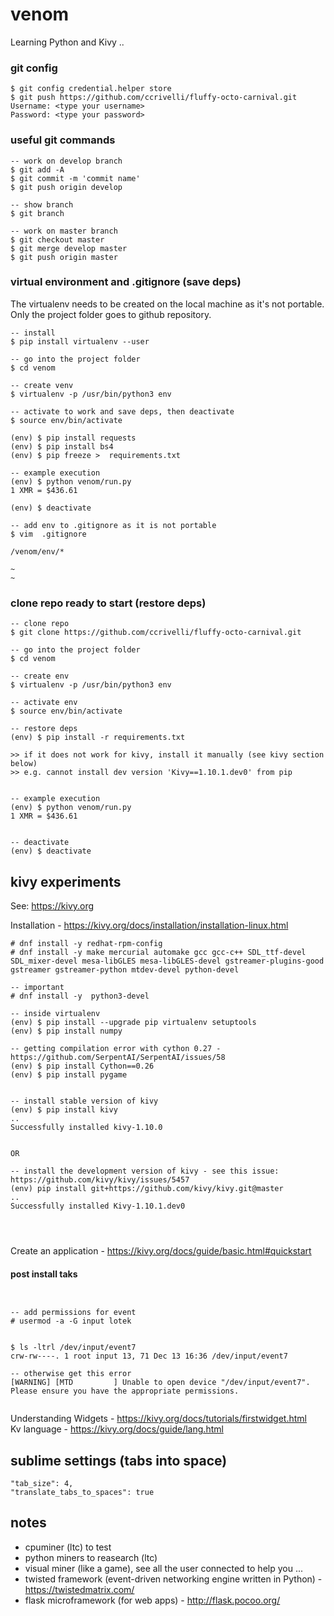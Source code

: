 # venom

Learning Python and Kivy ..   


### git config
```
$ git config credential.helper store
$ git push https://github.com/ccrivelli/fluffy-octo-carnival.git
Username: <type your username>
Password: <type your password>
```

### useful git commands
```
-- work on develop branch
$ git add -A
$ git commit -m 'commit name'
$ git push origin develop

-- show branch
$ git branch

-- work on master branch
$ git checkout master
$ git merge develop master
$ git push origin master

```

### virtual environment and .gitignore (save deps)

The virtualenv needs to be created on the local machine as it's not portable.
Only the project folder goes to github repository.


```
-- install
$ pip install virtualenv --user

-- go into the project folder
$ cd venom

-- create venv
$ virtualenv -p /usr/bin/python3 env

-- activate to work and save deps, then deactivate
$ source env/bin/activate

(env) $ pip install requests
(env) $ pip install bs4
(env) $ pip freeze >  requirements.txt

-- example execution
(env) $ python venom/run.py 
1 XMR = $436.61

(env) $ deactivate

-- add env to .gitignore as it is not portable
$ vim  .gitignore

/venom/env/*

~
~

```

### clone repo ready to start (restore deps)
```
-- clone repo
$ git clone https://github.com/ccrivelli/fluffy-octo-carnival.git

-- go into the project folder
$ cd venom

-- create env
$ virtualenv -p /usr/bin/python3 env

-- activate env
$ source env/bin/activate

-- restore deps
(env) $ pip install -r requirements.txt 

>> if it does not work for kivy, install it manually (see kivy section below)
>> e.g. cannot install dev version 'Kivy==1.10.1.dev0' from pip


-- example execution
(env) $ python venom/run.py
1 XMR = $436.61


-- deactivate
(env) $ deactivate

```

## kivy experiments

See: https://kivy.org   


Installation - https://kivy.org/docs/installation/installation-linux.html  

```
# dnf install -y redhat-rpm-config
# dnf install -y make mercurial automake gcc gcc-c++ SDL_ttf-devel SDL_mixer-devel mesa-libGLES mesa-libGLES-devel gstreamer-plugins-good gstreamer gstreamer-python mtdev-devel python-devel  

-- important
# dnf install -y  python3-devel

-- inside virtualenv
(env) $ pip install --upgrade pip virtualenv setuptools
(env) $ pip install numpy

-- getting compilation error with cython 0.27 - https://github.com/SerpentAI/SerpentAI/issues/58   
(env) $ pip install Cython==0.26
(env) $ pip install pygame


-- install stable version of kivy 
(env) $ pip install kivy
..
Successfully installed kivy-1.10.0


OR

-- install the development version of kivy - see this issue: https://github.com/kivy/kivy/issues/5457   
(env) pip install git+https://github.com/kivy/kivy.git@master
..
Successfully installed Kivy-1.10.1.dev0




```

Create an application - https://kivy.org/docs/guide/basic.html#quickstart   

#### post install taks

```


-- add permissions for event
# usermod -a -G input lotek


$ ls -ltrl /dev/input/event7
crw-rw----. 1 root input 13, 71 Dec 13 16:36 /dev/input/event7

-- otherwise get this error
[WARNING] [MTD         ] Unable to open device "/dev/input/event7". Please ensure you have the appropriate permissions.


```

Understanding Widgets - https://kivy.org/docs/tutorials/firstwidget.html  
Kv language - https://kivy.org/docs/guide/lang.html  


## sublime settings (tabs into space)
```
"tab_size": 4,
"translate_tabs_to_spaces": true
```

## notes

- cpuminer (ltc) to test  
- python miners to reasearch (ltc)
- visual miner (like a game), see all the user connected to help you ...
- twisted framework (event-driven networking engine written in Python) - https://twistedmatrix.com/   
- flask microframework (for web apps) - http://flask.pocoo.org/




